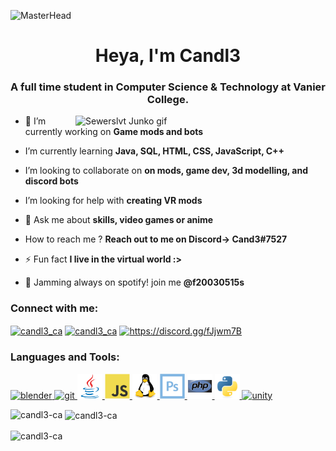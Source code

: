 
![MasterHead](https://pbs.twimg.com/media/EaTuo8_WsAIjjDC?format=jpg&name=large)
<h1 align="center">Heya, I'm Candl3</h1>
<h3 align="center">A full time student in Computer Science & Technology at Vanier College.</h3>
<img align="right" alt="Sewerslvt Junko gif" width="400" src="https://c.tenor.com/P-zmDKwT8ZYAAAAd/anime-girl.gif">

- 🔭 I’m currently working on **Game mods and bots**

- I’m currently learning **Java, SQL, HTML, CSS, JavaScript, C++**

- I’m looking to collaborate on **on mods, game dev, 3d modelling, and discord bots**

- I’m looking for help with **creating VR mods**

- 💬 Ask me about **skills, video games or anime**

-  How to reach me ? **Reach out to me on Discord-> Cand3#7527**

- ⚡ Fun fact **I live in the virtual world :>**

- 🎵 Jamming always on spotify! join me **@f20030515s**

<h3 align="left">Connect with me:</h3>
<p align="left">
<a href="https://twitter.com/Candl3_" target="blank"><img align="center" src="https://raw.githubusercontent.com/rahuldkjain/github-profile-readme-generator/master/src/images/icons/Social/twitter.svg" alt="candl3_ca" height="30" width="40" /></a>
<a href="https://www.youtube.com/channel/UC4BEzsNpFsXK6BYasjwLo8g" target="blank"><img align="center" src="https://raw.githubusercontent.com/rahuldkjain/github-profile-readme-generator/master/src/images/icons/Social/youtube.svg" alt="candl3_ca" height="30" width="40" /></a>
<a href="https://discord.gg/https://discord.gg/fJjwm7B" target="blank"><img align="center" src="https://raw.githubusercontent.com/rahuldkjain/github-profile-readme-generator/master/src/images/icons/Social/discord.svg" alt="https://discord.gg/fJjwm7B" height="30" width="40" /></a>
</p>

<h3 align="left">Languages and Tools:</h3>
<p align="left"> <a href="https://www.blender.org/" target="_blank" rel="noreferrer"> <img src="https://download.blender.org/branding/community/blender_community_badge_white.svg" alt="blender" width="40" height="40"/> </a> <a href="https://git-scm.com/" target="_blank" rel="noreferrer"> <img src="https://www.vectorlogo.zone/logos/git-scm/git-scm-icon.svg" alt="git" width="40" height="40"/> </a> <a href="https://www.java.com" target="_blank" rel="noreferrer"> <img src="https://raw.githubusercontent.com/devicons/devicon/master/icons/java/java-original.svg" alt="java" width="40" height="40"/> </a> <a href="https://developer.mozilla.org/en-US/docs/Web/JavaScript" target="_blank" rel="noreferrer"> <img src="https://raw.githubusercontent.com/devicons/devicon/master/icons/javascript/javascript-original.svg" alt="javascript" width="40" height="40"/> </a> <a href="https://www.linux.org/" target="_blank" rel="noreferrer"> <img src="https://raw.githubusercontent.com/devicons/devicon/master/icons/linux/linux-original.svg" alt="linux" width="40" height="40"/> </a>  <a href="https://www.photoshop.com/en" target="_blank" rel="noreferrer"> <img src="https://raw.githubusercontent.com/devicons/devicon/master/icons/photoshop/photoshop-line.svg" alt="photoshop" width="40" height="40"/> </a> <a href="https://www.php.net" target="_blank" rel="noreferrer"> <img src="https://raw.githubusercontent.com/devicons/devicon/master/icons/php/php-original.svg" alt="php" width="40" height="40"/> </a> <a href="https://www.python.org" target="_blank" rel="noreferrer"> <img src="https://raw.githubusercontent.com/devicons/devicon/master/icons/python/python-original.svg" alt="python" width="40" height="40"/> </a> <a href="https://unity.com/" target="_blank" rel="noreferrer"> <img src="https://www.vectorlogo.zone/logos/unity3d/unity3d-icon.svg" alt="unity" width="40" height="40"/> </a> </p>

<p><img align="left" src="https://github-readme-stats.vercel.app/api/top-langs?username=candl3-ca&show_icons=true&locale=en&layout=compact" alt="candl3-ca" /></p>

<p>&nbsp;<img align="center" src="https://github-readme-stats.vercel.app/api?username=candl3-ca&show_icons=true&locale=en" alt="candl3-ca" /></p>

<p><img align="center" src="https://github-readme-streak-stats.herokuapp.com/?user=candl3-ca&" alt="candl3-ca" /></p>
